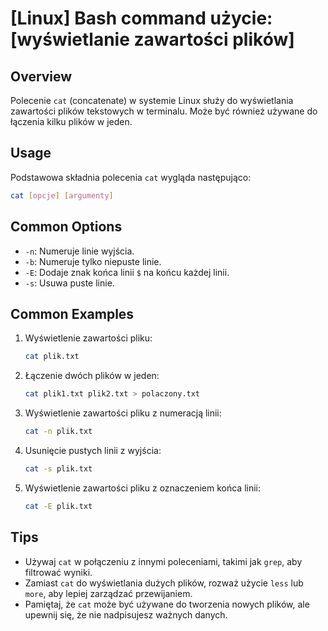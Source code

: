 # [Linux] Bash command użycie: [wyświetlanie zawartości plików]

## Overview
Polecenie `cat` (concatenate) w systemie Linux służy do wyświetlania zawartości plików tekstowych w terminalu. Może być również używane do łączenia kilku plików w jeden.

## Usage
Podstawowa składnia polecenia `cat` wygląda następująco:

```bash
cat [opcje] [argumenty]
```

## Common Options
- `-n`: Numeruje linie wyjścia.
- `-b`: Numeruje tylko niepuste linie.
- `-E`: Dodaje znak końca linii `$` na końcu każdej linii.
- `-s`: Usuwa puste linie.

## Common Examples
1. Wyświetlenie zawartości pliku:
   ```bash
   cat plik.txt
   ```

2. Łączenie dwóch plików w jeden:
   ```bash
   cat plik1.txt plik2.txt > polaczony.txt
   ```

3. Wyświetlenie zawartości pliku z numeracją linii:
   ```bash
   cat -n plik.txt
   ```

4. Usunięcie pustych linii z wyjścia:
   ```bash
   cat -s plik.txt
   ```

5. Wyświetlenie zawartości pliku z oznaczeniem końca linii:
   ```bash
   cat -E plik.txt
   ```

## Tips
- Używaj `cat` w połączeniu z innymi poleceniami, takimi jak `grep`, aby filtrować wyniki.
- Zamiast `cat` do wyświetlania dużych plików, rozważ użycie `less` lub `more`, aby lepiej zarządzać przewijaniem.
- Pamiętaj, że `cat` może być używane do tworzenia nowych plików, ale upewnij się, że nie nadpisujesz ważnych danych.
